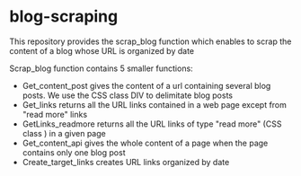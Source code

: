 # blog-scraping
This repository provides the scrap_blog function which enables to scrap the content of a blog whose URL is organized by date

Scrap_blog function contains 5 smaller functions:
- Get_content_post gives the content of a url containing several blog posts. We use the CSS class DIV to delimitate blog posts
- Get_links returns all the URL links contained in a web page except from "read more" links
- GetLinks_readmore returns all the URL links of type "read more" (CSS class <a>) in a given page
- Get_content_api gives the whole content of a page when the page contains only one blog post
- Create_target_links creates URL links organized by date
